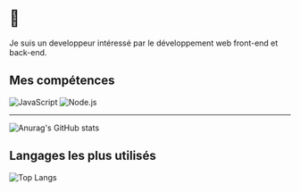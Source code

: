 # 👋

Je suis un developpeur intéressé par le développement web front-end et back-end.

## Mes compétences

![JavaScript](https://img.shields.io/badge/JavaScript-ES6+-yellow)
![Node.js](https://img.shields.io/badge/Node.js-14.17.0-green)

***

![Anurag's GitHub stats](https://github-readme-stats.vercel.app/api?username=Aliec-AQ&show_icons=true&theme=highcontrast#gh-dark-mode-only)

## Langages les plus utilisés

![Top Langs](https://github-readme-stats.vercel.app/api/top-langs/?username=Aliec-AQ&hide_progress=true)
